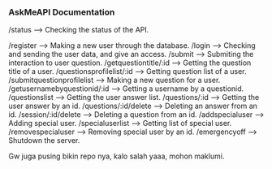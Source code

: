 ### AskMeAPI Documentation

/status --> Checking the status of the API.

/register --> Making a new user through the database.
/login --> Checking and sending the user data, and give an access.
/submit --> Submiting the interaction to user question.
/getquestiontitle/:id --> Getting the question title of a user.
/questionsprofilelist/:id --> Getting question list of a user.
/submitquestionprofilelist --> Making a new question for a user.
/getusernamebyquestionid/:id --> Getting a username by a questionid.
/questionslist --> Getting the user answer list.
/questions/:id --> Getting the user answer by an id.
/questions/:id/delete --> Deleting an answer from an id.
/session/:id/delete --> Deleting a question from an id.
/addspecialuser --> Adding special user.
/specialuserlist --> Getting list of special user.
/removespecialuser --> Removing special user by an id.
/emergencyoff --> Shutdown the server.

Gw juga pusing bikin repo nya, kalo salah yaaa, mohon maklumi.
